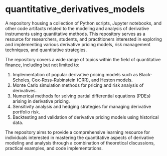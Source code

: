 # quantitative_derivatives_models
A repository housing a collection of Python scripts, Jupyter notebooks, and other code artifacts related to the modeling and analysis of derivative instruments using quantitative methods. This repository serves as a resource for researchers, students, and practitioners interested in exploring and implementing various derivative pricing models, risk management techniques, and quantitative strategies.

The repository covers a wide range of topics within the field of quantitative finance, including but not limited to:

1. Implementation of popular derivative pricing models such as Black-Scholes, Cox-Ross-Rubinstein (CRR), and Heston models.
2. Monte Carlo simulation methods for pricing and risk analysis of derivatives.
3. Numerical methods for solving partial differential equations (PDEs) arising in derivative pricing.
4. Sensitivity analysis and hedging strategies for managing derivative portfolio risk.
5. Backtesting and validation of derivative pricing models using historical data.

The repository aims to provide a comprehensive learning resource for individuals interested in mastering the quantitative aspects of derivative modeling and analysis through a combination of theoretical discussions, practical examples, and code implementations.
